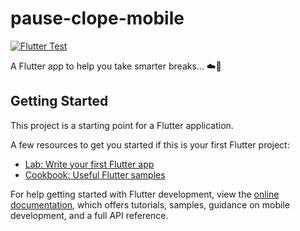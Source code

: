# pause-clope-mobile

[![Flutter Test](https://github.com/LaPauseClope/pause-clope-mobile/actions/workflows/dart.yml/badge.svg)](https://github.com/LaPauseClope/pause-clope-mobile/actions/workflows/dart.yml)

A Flutter app to help you take smarter breaks... ☁️🚬


## Getting Started

This project is a starting point for a Flutter application.

A few resources to get you started if this is your first Flutter project:

- [Lab: Write your first Flutter app](https://docs.flutter.dev/get-started/codelab)
- [Cookbook: Useful Flutter samples](https://docs.flutter.dev/cookbook)

For help getting started with Flutter development, view the
[online documentation](https://docs.flutter.dev/), which offers tutorials,
samples, guidance on mobile development, and a full API reference.
